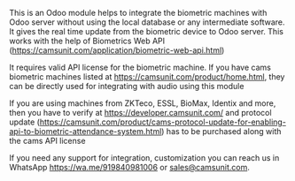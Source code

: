 This is an Odoo module helps to integrate the biometric machines with Odoo server without using the local database or any intermediate software. It gives the real time update from the biometric device to Odoo server. This works with the help of Biometrics Web API (https://camsunit.com/application/biometric-web-api.html)

It requires valid API license for the biometric machine. If you have cams biometric machines listed at https://camsunit.com/product/home.html, they can be directly used for integrating with audio using this module

If you are using machines from ZKTeco, ESSL, BioMax, Identix and more, then you have to verify at https://developer.camsunit.com/ and protocol update (https://camsunit.com/product/cams-protocol-update-for-enabling-api-to-biometric-attendance-system.html) has to be purchased along with the cams API license

If you need any support for integration, customization you can reach us in WhatsApp https://wa.me/919840981006 or sales@camsunit.com.